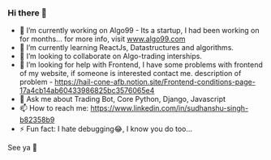 ### Hi there 👋

- 🔭 I’m currently working on Algo99 - Its a startup, I had been working on for months... for more info, visit www.algo99.com
- 🌱 I’m currently learning ReactJs, Datastructures and algorithms.
- 👯 I’m looking to collaborate on Algo-trading interships.
- 🤔 I’m looking for help with Frontend, I have some problems with frontend of my website, if someone is interested contact me. description of problem - https://hail-cone-afb.notion.site/Frontend-conditions-page-17a4cb14ab60433986825bc3576065e4
- 💬 Ask me about Trading Bot, Core Python, Django, Javascript
- 📫 How to reach me: https://www.linkedin.com/in/sudhanshu-singh-b82358b9
- ⚡ Fun fact: I hate debugging😂, I know you do too...

See ya 👋

